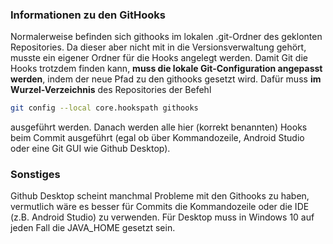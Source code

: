 ### Informationen zu den GitHooks

Normalerweise befinden sich githooks im lokalen .git-Ordner des geklonten Repositories. Da dieser aber nicht mit in die Versionsverwaltung gehört, musste ein eigener Ordner für die Hooks angelegt werden. Damit Git die Hooks trotzdem finden kann, **muss die lokale Git-Configuration angepasst werden**, indem der neue Pfad zu den githooks gesetzt wird. Dafür muss **im Wurzel-Verzeichnis** des Repositories der Befehl 
```sh
git config --local core.hookspath githooks
```
ausgeführt werden. Danach werden alle hier (korrekt benannten) Hooks beim Commit ausgeführt (egal ob über Kommandozeile, Android Studio oder eine Git GUI wie Github Desktop).

### Sonstiges
Github Desktop scheint manchmal Probleme mit den Githooks zu haben, vermutlich wäre es besser für Commits die Kommandozeile oder die IDE (z.B. Android Studio) zu verwenden. Für Desktop muss in Windows 10 auf jeden Fall die JAVA_HOME gesetzt sein.


